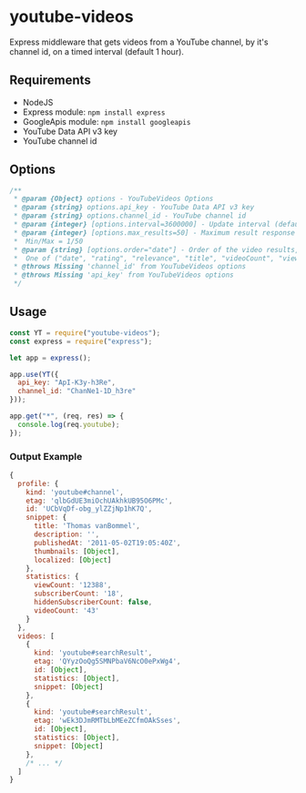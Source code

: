 # youtube-videos

Express middleware that gets videos from a YouTube channel, by it's channel id, on a timed interval (default 1 hour).

## Requirements

 - NodeJS
 - Express module: `npm install express`
 - GoogleApis module: `npm install googleapis`
 - YouTube Data API v3 key
 - YouTube channel id

## Options
```js
/**
 * @param {Object} options - YouTubeVideos Options
 * @param {string} options.api_key - YouTube Data API v3 key
 * @param {string} options.channel_id - YouTube channel id
 * @param {integer} [options.interval=3600000] - Update interval (default 1h)
 * @param {integer} [options.max_results=50] - Maximum result response count,
 *  Min/Max = 1/50
 * @param {string} [options.order="date"] - Order of the video results,
 *  One of ("date", "rating", "relevance", "title", "videoCount", "viewCount")
 * @throws Missing 'channel_id' from YouTubeVideos options
 * @throws Missing 'api_key' from YouTubeVideos options
 */
```

## Usage

```js
const YT = require("youtube-videos");
const express = require("express");

let app = express();

app.use(YT({
  api_key: "ApI-K3y-h3Re",
  channel_id: "ChanNe1-1D_h3re"
}));

app.get("*", (req, res) => {
  console.log(req.youtube);
});
```

### Output Example

```js
{
  profile: {
    kind: 'youtube#channel',
    etag: 'qlbGdUE3miOchUAkhkUB95O6PMc',
    id: 'UCbVqDf-obg_ylZZjNp1hK7Q',
    snippet: {
      title: 'Thomas vanBommel',
      description: '',
      publishedAt: '2011-05-02T19:05:40Z',
      thumbnails: [Object],
      localized: [Object]
    },
    statistics: {
      viewCount: '12388',
      subscriberCount: '18',
      hiddenSubscriberCount: false,
      videoCount: '43'
    }
  },
  videos: [
    {
      kind: 'youtube#searchResult',
      etag: 'QYyzOoQg5SMNPbaV6NcO0ePxWg4',
      id: [Object],
      statistics: [Object],
      snippet: [Object]
    },
    {
      kind: 'youtube#searchResult',
      etag: 'wEk3DJmRMTbLbMEeZCfmOAkSses',
      id: [Object],
      statistics: [Object],
      snippet: [Object]
    },
    /* ... */
  ]
}
```
